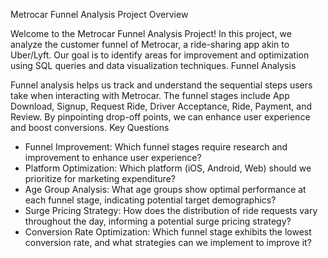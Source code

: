 Metrocar Funnel Analysis Project
Overview

Welcome to the Metrocar Funnel Analysis Project! In this project, we analyze the customer funnel of Metrocar, a ride-sharing app akin to Uber/Lyft. Our goal is to identify areas for improvement and optimization using SQL queries and data visualization techniques.
Funnel Analysis

Funnel analysis helps us track and understand the sequential steps users take when interacting with Metrocar. The funnel stages include App Download, Signup, Request Ride, Driver Acceptance, Ride, Payment, and Review. By pinpointing drop-off points, we can enhance user experience and boost conversions.
Key Questions

  - Funnel Improvement: Which funnel stages require research and improvement to enhance user experience?
  -  Platform Optimization: Which platform (iOS, Android, Web) should we prioritize for marketing expenditure?
  -  Age Group Analysis: What age groups show optimal performance at each funnel stage, indicating potential target demographics?
  - Surge Pricing Strategy: How does the distribution of ride requests vary throughout the day, informing a potential surge pricing strategy?
  - Conversion Rate Optimization: Which funnel stage exhibits the lowest conversion rate, and what strategies can we implement to improve it?
